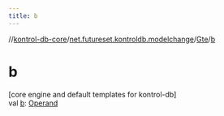 ```yaml
---
title: b
---
```

//[kontrol-db-core](../../../index.html)/[net.futureset.kontroldb.modelchange](../index.html)/[Gte](index.html)/[b](b.html)



# b



[core engine and default templates for kontrol-db]\
val [b](b.html): [Operand](../-operand/index.html)




